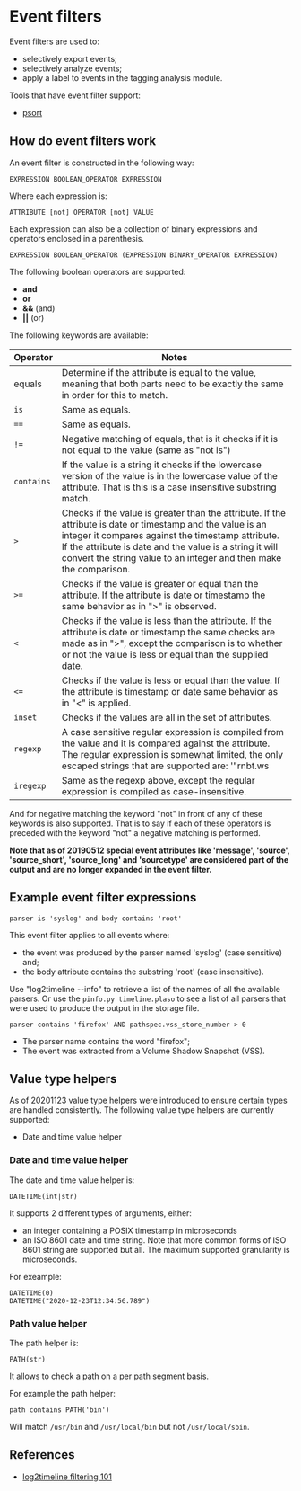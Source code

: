 # Event filters

Event filters are used to:

* selectively export events;
* selectively analyze events;
* apply a label to events in the tagging analysis module.

Tools that have event filter support:

* [psort](Using-psort.md#filtering)

## How do event filters work

An event filter is constructed in the following way:

```
EXPRESSION BOOLEAN_OPERATOR EXPRESSION
```

Where each expression is:

```
ATTRIBUTE [not] OPERATOR [not] VALUE
```

Each expression can also be a collection of binary expressions and operators
enclosed in a parenthesis.

```
EXPRESSION BOOLEAN_OPERATOR (EXPRESSION BINARY_OPERATOR EXPRESSION)
```

The following boolean operators are supported:

* **and**
* **or**
* **&&** (and)
* **||** (or)

The following keywords are available:

Operator | Notes
---- | ----
equals | Determine if the attribute is equal to the value, meaning that both parts need to be exactly the same in order for this to match.
`is` | Same as equals.
`==` | Same as equals.
`!=` | Negative matching of equals, that is it checks if it is not equal to the value (same as "not is")
`contains` | If the value is a string it checks if the lowercase version of the value is in the lowercase value of the attribute. That is this is a case insensitive substring match.
`>` | Checks if the value is greater than the attribute. If the attribute is date or timestamp and the value is an integer it compares against the timestamp attribute. If the attribute is date and the value is a string it will convert the string value to an integer and then make the comparison.
`>=` | Checks if the value is greater or equal than the attribute. If the attribute is date or timestamp the same behavior as in ">" is observed.
`<` | Checks if the value is less than the attribute. If the attribute is date or timestamp the same checks are made as in ">", except the comparison is to whether or not the value is less or equal than the supplied date.
`<=` | Checks if the value is less or equal than the value. If the attribute is timestamp or date same behavior as in "<" is applied.
`inset` | Checks if the values are all in the set of attributes.
`regexp` | A case sensitive regular expression is compiled from the value and it is compared against the attribute. The regular expression is somewhat limited, the only escaped strings that are supported are: '"rnbt.ws
`iregexp` | Same as the regexp above, except the regular expression is compiled as case-insensitive.

And for negative matching the keyword "not" in front of any of these keywords
is also supported. That is to say if each of these operators is preceded with
the keyword "not" a negative matching is performed.

**Note that as of 20190512 special event attributes like 'message', 'source',
'source_short', 'source_long' and 'sourcetype' are considered part of the output
and are no longer expanded in the event filter.**

## Example event filter expressions

```
parser is 'syslog' and body contains 'root'
```

This event filter applies to all events where:

* the event was produced by the parser named 'syslog' (case sensitive) and;
* the body attribute contains the substring 'root' (case insensitive).

Use "log2timeline --info" to retrieve a list of the names of all the available
parsers. Or use the ```pinfo.py timeline.plaso``` to see a list of all parsers that
were used to produce the output in the storage file.

```
parser contains 'firefox' AND pathspec.vss_store_number > 0
```

* The parser name contains the word "firefox";
* The event was extracted from a Volume Shadow Snapshot (VSS).

## Value type helpers

As of 20201123 value type helpers were introduced to ensure certain types are
handled consistently. The following value type helpers are currently supported:

* Date and time value helper

### Date and time value helper

The date and time value helper is:
```
DATETIME(int|str)
```

It supports 2 different types of arguments, either:

* an integer containing a POSIX timestamp in microseconds
* an ISO 8601 date and time string. Note that more common forms of ISO 8601 string are supported but all. The maximum supported granularity is microseconds.

For exeample:

```
DATETIME(0)
DATETIME("2020-12-23T12:34:56.789")
```

### Path value helper

The path helper is:
```
PATH(str)
```

It allows to check a path on a per path segment basis.

For example the path helper:
```
path contains PATH('bin')
```

Will match `/usr/bin` and `/usr/local/bin` but not `/usr/local/sbin`.

## References

* [log2timeline filtering 101](http://blog.kiddaland.net/2012/12/log2timeline-filtering-101.html)

